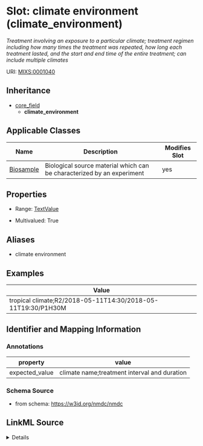 # Slot: climate environment (climate_environment)


_Treatment involving an exposure to a particular climate; treatment regimen including how many times the treatment was repeated, how long each treatment lasted, and the start and end time of the entire treatment; can include multiple climates_



URI: [MIXS:0001040](https://w3id.org/mixs/0001040)




## Inheritance

* [core_field](core_field.md)
    * **climate_environment**





## Applicable Classes

| Name | Description | Modifies Slot |
| --- | --- | --- |
[Biosample](Biosample.md) | Biological source material which can be characterized by an experiment |  yes  |







## Properties

* Range: [TextValue](TextValue.md)

* Multivalued: True



## Aliases


* climate environment




## Examples

| Value |
| --- |
| tropical climate;R2/2018-05-11T14:30/2018-05-11T19:30/P1H30M |

## Identifier and Mapping Information





### Annotations

| property | value |
| --- | --- |
| expected_value | climate name;treatment interval and duration || occurrence | m |



### Schema Source


* from schema: https://w3id.org/nmdc/nmdc




## LinkML Source

<details>
```yaml
name: climate_environment
annotations:
  expected_value:
    tag: expected_value
    value: climate name;treatment interval and duration
  occurrence:
    tag: occurrence
    value: m
description: Treatment involving an exposure to a particular climate; treatment regimen
  including how many times the treatment was repeated, how long each treatment lasted,
  and the start and end time of the entire treatment; can include multiple climates
title: climate environment
examples:
- value: tropical climate;R2/2018-05-11T14:30/2018-05-11T19:30/P1H30M
from_schema: https://w3id.org/nmdc/nmdc
aliases:
- climate environment
rank: 1000
is_a: core field
string_serialization: '{text};{Rn/start_time/end_time/duration}'
slot_uri: MIXS:0001040
multivalued: true
alias: climate_environment
domain_of:
- Biosample
range: TextValue

```
</details>